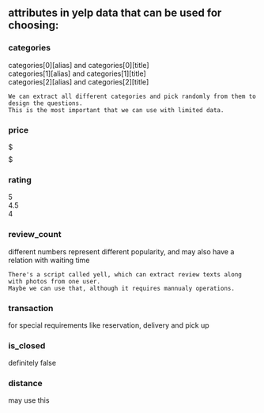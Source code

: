 ## attributes in yelp data that can be used for choosing:
### categories
categories[0][alias] and categories[0][title]   
categories[1][alias] and categories[1][title]   
categories[2][alias] and categories[2][title]   
``` 
We can extract all different categories and pick randomly from them to design the questions.
This is the most important that we can use with limited data.
```
### price
$  
$$  
$$$  
$$$$  

### rating
5  
4.5  
4  

### review_count
different numbers represent different popularity, and may also have a relation with waiting time
```
There's a script called yell, which can extract review texts along with photos from one user.
Maybe we can use that, although it requires mannualy operations.
```
### transaction
for special requirements like reservation, delivery and pick up

### is_closed
definitely false

### distance
may use this
